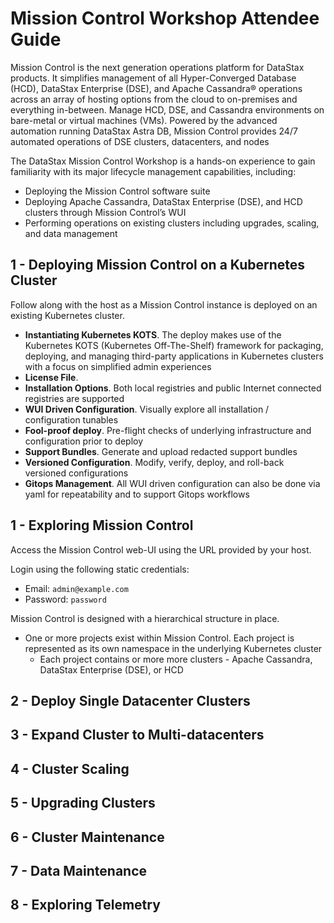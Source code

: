 # Mission Control Workshop Attendee Guide

Mission Control is the next generation operations platform for DataStax products. It simplifies management of all Hyper-Converged Database (HCD), DataStax Enterprise (DSE), and Apache Cassandra® operations across an array of hosting options from the cloud to on-premises and everything in-between. Manage HCD, DSE, and Cassandra environments on bare-metal or virtual machines (VMs). Powered by the advanced automation running DataStax Astra DB, Mission Control provides 24/7 automated operations of DSE clusters, datacenters, and nodes

The DataStax Mission Control Workshop is a hands-on experience to gain familiarity with its major lifecycle management capabilities, including:

- Deploying the Mission Control software suite
- Deploying Apache Cassandra, DataStax Enterprise (DSE), and HCD clusters through Mission Control’s WUI
- Performing operations on existing clusters including upgrades, scaling, and data management


## 1 - Deploying Mission Control on a Kubernetes Cluster

Follow along with the host as a Mission Control instance is deployed on an existing Kubernetes cluster.  

- **Instantiating Kubernetes KOTS**.  The deploy makes use of the Kubernetes KOTS (Kubernetes Off-The-Shelf) framework for packaging, deploying, and managing third-party applications in Kubernetes clusters with a focus on simplified admin experiences
- **License File**.
- **Installation Options**.  Both local registries and public Internet connected registries are supported
- **WUI Driven Configuration**.  Visually explore all installation / configuration tunables
- **Fool-proof deploy**.  Pre-flight checks of underlying infrastructure and configuration prior to deploy
- **Support Bundles**.  Generate and upload redacted support bundles
- **Versioned Configuration**.  Modify, verify, deploy, and roll-back versioned configurations
- **Gitops Management**.  All WUI driven configuration can also be done via yaml for repeatability and to support Gitops workflows


## 1 - Exploring Mission Control

Access the Mission Control web-UI using the URL provided by your host.

Login using the following static credentials:
- Email: `admin@example.com`
- Password: `password`

Mission Control is designed with a hierarchical structure in place.  
- One or more projects exist within Mission Control.  Each project is represented as its own namespace in the underlying Kubernetes cluster
  - Each project contains or more more clusters - Apache Cassandra, DataStax Enterprise (DSE), or HCD 


## 2 - Deploy Single Datacenter Clusters


## 3 - Expand Cluster to Multi-datacenters


## 4 - Cluster Scaling


## 5 - Upgrading Clusters


## 6 - Cluster Maintenance


## 7 - Data Maintenance


## 8 - Exploring Telemetry



